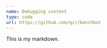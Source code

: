 ```yaml
---
name: Debugging content
type: code
url: https://github.com/qcr/benchbot
---
```


This is my markdown.

<!--
![Local image](../legacy_datasets/alderly.jpg)

![Local gif](./debug.gif)

![Remote blob image](https://github.com/Tobias-Fischer/rt_gene/blob/master/assets/paper_abstract.jpg)

![Remote blob gif](https://github.com/qcr/benchbot_api/blob/master/docs/benchbot_api_web.gif)

![Repo image](repo:qcr/ros_trees/docs/leaf_anatomy.png)

![Repo gif](repo:qcr/benchbot_api/docs/benchbot_api_web.gif)
-->
